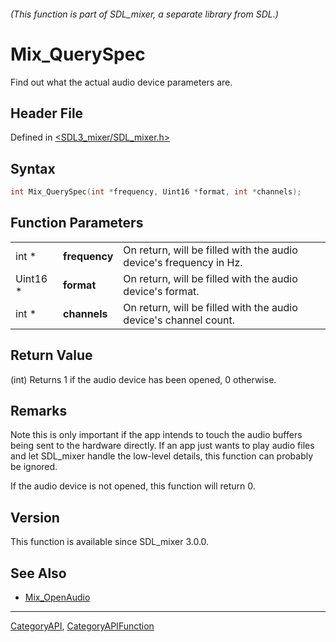 ###### (This function is part of SDL_mixer, a separate library from SDL.)
# Mix_QuerySpec

Find out what the actual audio device parameters are.

## Header File

Defined in [<SDL3_mixer/SDL_mixer.h>](https://github.com/libsdl-org/SDL_mixer/blob/main/include/SDL3_mixer/SDL_mixer.h)

## Syntax

```c
int Mix_QuerySpec(int *frequency, Uint16 *format, int *channels);
```

## Function Parameters

|          |               |                                                                    |
| -------- | ------------- | ------------------------------------------------------------------ |
| int *    | **frequency** | On return, will be filled with the audio device's frequency in Hz. |
| Uint16 * | **format**    | On return, will be filled with the audio device's format.          |
| int *    | **channels**  | On return, will be filled with the audio device's channel count.   |

## Return Value

(int) Returns 1 if the audio device has been opened, 0 otherwise.

## Remarks

Note this is only important if the app intends to touch the audio buffers
being sent to the hardware directly. If an app just wants to play audio
files and let SDL_mixer handle the low-level details, this function can
probably be ignored.

If the audio device is not opened, this function will return 0.

## Version

This function is available since SDL_mixer 3.0.0.

## See Also

- [Mix_OpenAudio](Mix_OpenAudio)

----
[CategoryAPI](CategoryAPI), [CategoryAPIFunction](CategoryAPIFunction)

